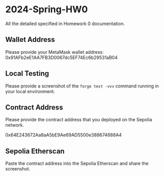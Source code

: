 # 2024-Spring-HW0

All the detailed specified in Homework 0 documentation.

## Wallet Address
Please provide your MetaMask wallet address: 0x91AFb2eE1AA7FB3D0067dc5EF74Ec6b29531aB04

## Local Testing
Please provide a screenshot of the `forge test -vvv` command running in your local environment.

## Contract Address
Please provide the contract address that you deployed on the Sepolia network.

0x64E243672Aa8aA5bE9Ae69AD5500e388674688A4

## Sepolia Etherscan
Paste the contract address into the Sepolia Etherscan and share the screenshot.